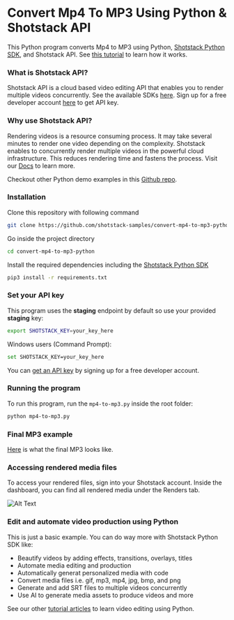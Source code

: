 # Convert Mp4 To MP3 Using Python & Shotstack API

This Python program converts Mp4 to MP3 using Python, [Shotstack Python SDK](https://pypi.org/project/shotstack-sdk/0.2.1/), and Shotstack API. See [this tutorial](https://shotstack.io/learn/turn-images-to-slideshow-video-using-python/?utm_source=github&utm_campaign=sample_repos) to learn how it works.


### What is Shotstack API?

Shotstack API is a cloud based video editing API that enables you to render multiple videos concurrently. See the available SDKs [here](https://shotstack.io/docs/guide/sdks).  Sign up for a free developer account [here](https://dashboard.shotstack.io/register?utm_source=github&utm_campaign=sample_repos) to get API key. 

### Why use Shotstack API?

Rendering videos is a resource consuming process. It may take several minutes to render one video depending on the
complexity. Shotstack enables to concurrently render multiple videos in the powerful cloud infrastructure. This reduces
rendering time and fastens the process. Visit our [Docs](https://shotstack.io/docs/guide/getting-started/core-concepts/?utm_source=github&utm_campaign=sample_repos) to learn more.

Checkout other Python demo examples in this [Github repo](https://github.com/shotstack/python-demos).


### Installation

Clone this repository with following command

```bash
git clone https://github.com/shotstack-samples/convert-mp4-to-mp3-python.git
```

Go inside the project directory
```bash
cd convert-mp4-to-mp3-python
```

Install the required dependencies including the [Shotstack Python SDK](https://pypi.org/project/shotstack-sdk/0.2.1/)

```bash
pip3 install -r requirements.txt
```


### Set your API key

This program uses the **staging** endpoint by default so use your provided **staging** key:

```bash
export SHOTSTACK_KEY=your_key_here
```

Windows users (Command Prompt):

```bash
set SHOTSTACK_KEY=your_key_here
```

You can [get an API key](http://shotstack.io/register?utm_source=github&utm_campaign=sample_repos) by signing up for a
free developer account.


### Running the program

To run this program, run the `mp4-to-mp3.py` inside the root folder:

```bash
python mp4-to-mp3.py
```

### Final MP3 example

[Here](https://cdn.shotstack.io/au/stage/c9npc4w5c4/aa3bf5f8-822f-4e00-bc43-63f4c93618ac.mp3) is what the final MP3
looks like.

### Accessing rendered media files

To access your rendered files, sign into your Shotstack account. Inside the dashboard, you can find all rendered media
under the Renders tab.

![Alt Text](https://i.postimg.cc/8cCHTZ8V/2022-09-21-11-15-52-Shotstack-Dashboard.png)


### Edit and automate video production using Python

This is just a basic example. You can do way more with Shotstack Python SDK like: 
- Beautify videos by adding effects, transitions, overlays, titles
- Automate media editing and production
- Automatically generat personalized media with code
- Convert media files i.e. gif, mp3, mp4, jpg, bmp, and png
- Generate and add SRT files to multiple videos concurrently
- Use AI to generate media assets to produce videos and more

See our other [tutorial articles](https://shotstack.io/learn/?utm_source=github&utm_campaign=sample_repos) to learn
video editing using Python. 